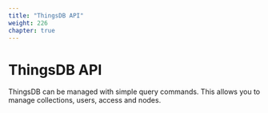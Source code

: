 ```yaml
---
title: "ThingsDB API"
weight: 226
chapter: true
---
```


# ThingsDB API

ThingsDB can be managed with simple query commands. This allows you to manage
collections, users, access and nodes.

